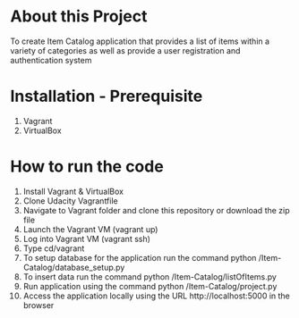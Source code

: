 # About this Project
To create Item Catalog application that provides a list of items within a variety of categories as well as provide a user registration and authentication system

# Installation - Prerequisite

1) Vagrant
2) VirtualBox

# How to run the code

1. Install Vagrant & VirtualBox
2. Clone Udacity Vagrantfile
3. Navigate to Vagrant folder and clone this repository or download the zip file
4. Launch the Vagrant VM (vagrant up)
5. Log into Vagrant VM (vagrant ssh)
6. Type cd/vagrant
7. To setup database for the application run the command python /Item-Catalog/database_setup.py
8. To insert data run the command python /Item-Catalog/listOfItems.py
9. Run application using the command python /Item-Catalog/project.py
10. Access the application locally using the URL http://localhost:5000 in the browser
